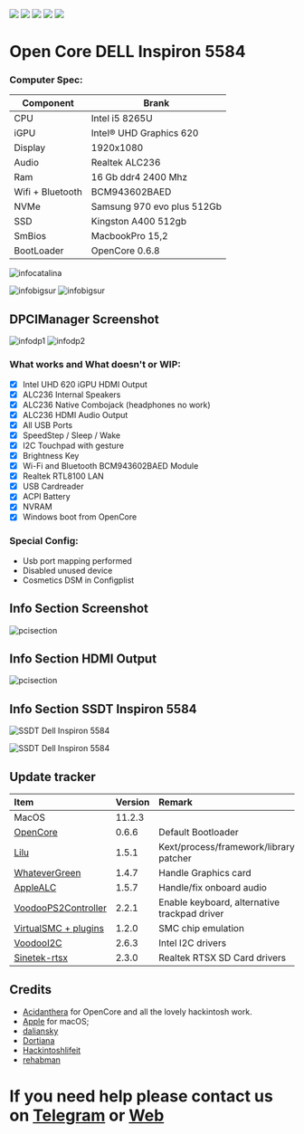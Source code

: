 [![](https://img.shields.io/badge/Gitter%20HL%20Community-Chat-informational?style=flat&logo=gitter&logoColor=white&color=ed1965)](https://gitter.im/Hackintosh-Life-IT/community)
[![](https://img.shields.io/badge/Reposity-Baio77-informational?style=flat&logo=apple&logoColor=white&color=9debeb)](https://github.com/Baio1977?tab=repositories)
[![](https://img.shields.io/badge/Telegram-HackintoshLifeIT-informational?style=flat&logo=telegram&logoColor=white&color=5fb659)](https://t.me/HackintoshLife_it)
[![](https://img.shields.io/badge/Facebook-HackintoshLifeIT-informational?style=flat&logo=facebook&logoColor=white&color=3a4dc9)](https://www.facebook.com/hackintoshlife/)
[![](https://img.shields.io/badge/Instagram-HackintoshLifeIT-informational?style=flat&logo=instagram&logoColor=white&color=8a178a)](https://www.instagram.com/hackintoshlife.it_official/)

# Open Core DELL Inspiron 5584

### Computer Spec:

| Component        | Brank                              |
| ---------------- | ---------------------------------- |
| CPU              | Intel i5 8265U                     |
| iGPU             | Intel® UHD Graphics 620            |
| Display          | 1920x1080                          |
| Audio            | Realtek ALC236                     |
| Ram              | 16 Gb ddr4 2400 Mhz                |
| Wifi + Bluetooth | BCM943602BAED                      |
| NVMe             | Samsung 970 evo plus 512Gb         |
| SSD              | Kingston A400 512gb                |
| SmBios           | MacbookPro 15,2                    |
| BootLoader       | OpenCore 0.6.8                     |

![infocatalina](./Screenshot/1.jpg)

![infobigsur](./Screenshot/2.jpg) ![infobigsur](./Screenshot/3.jpg) 

## DPCIManager Screenshot

![infodp1](./Screenshot/6.png)
![infodp2](./Screenshot/7.png)

### What works and What doesn't or WIP:

- [x] Intel UHD 620 iGPU HDMI Output
- [x] ALC236 Internal Speakers
- [x] ALC236 Native Combojack (headphones no work)
- [x] ALC236 HDMI Audio Output
- [x] All USB Ports 
- [x] SpeedStep / Sleep / Wake
- [x] I2C Touchpad with gesture
- [x] Brightness Key
- [x] Wi-Fi and Bluetooth BCM943602BAED Module
- [x] Realtek RTL8100 LAN
- [x] USB Cardreader
- [x] ACPI Battery
- [x] NVRAM
- [x] Windows boot from OpenCore

### Special Config:

- Usb port mapping performed
- Disabled unused device
- Cosmetics DSM in Configplist

## Info Section Screenshot

![pcisection](./Screenshot/4.png)

## Info Section HDMI Output

![pcisection](./Screenshot/8.png)

## Info Section SSDT Inspiron 5584

![SSDT Dell Inspiron 5584](./Screenshot/5.png)

![SSDT Dell Inspiron 5584](./Screenshot/9.png)

## Update tracker

| Item | Version | Remark |
| :--- | :--- | :--- |
| MacOS | 11.2.3 | |
| [OpenCore](https://github.com/acidanthera/OpenCorePkg/releases) | 0.6.6 | Default Bootloader                                    |
| [Lilu](https://github.com/acidanthera/Lilu/releases) | 1.5.1 | Kext/process/framework/library patcher                           |
| [WhateverGreen](https://github.com/acidanthera/whatevergreen/releases) | 1.4.7 | Handle Graphics card                           |
| [AppleALC](https://github.com/acidanthera/AppleALC/releases) | 1.5.7 | Handle/fix onboard audio                                 |
| [VoodooPS2Controller](https://github.com/acidanthera/VoodooPS2/releases) | 2.2.1 | Enable keyboard, alternative trackpad driver |
| [VirtualSMC + plugins](https://github.com/acidanthera/VirtualSMC/releases) | 1.2.0 | SMC chip emulation                         |
| [VoodooI2C](https://github.com/VoodooI2C/VoodooI2C/releases) | 2.6.3 | Intel I2C drivers                                        |
| [Sinetek-rtsx](https://github.com/cholonam/Sinetek-rtsx/releases) | 2.3.0 | Realtek RTSX SD Card drivers                                 |

## Credits

- [Acidanthera](https://github.com/acidanthera) for OpenCore and all the lovely hackintosh work.
- [Apple](https://apple.com) for macOS;
- [daliansky](https://github.com/daliansky)
- [Dortiana](https://github.com/dortania)
- [Hackintoshlifeit](https://github.com/Hackintoshlifeit)
- [rehabman](https://github.com/RehabMan)

# If you need help please contact us on [Telegram](https://t.me/HackintoshLife_it) or [Web](https://www.hackintoshlife.it/)
